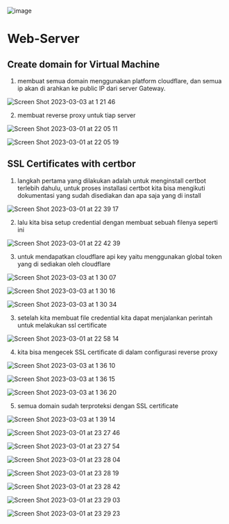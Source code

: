 ![image](https://user-images.githubusercontent.com/68781074/221351341-ca262a3f-4737-40f4-8bb2-8840342288ec.png)

# Web-Server

## Create domain for Virtual Machine

1. membuat semua domain menggunakan platform cloudflare, dan semua ip akan di arahkan ke public IP dari server Gateway.

![Screen Shot 2023-03-03 at 1 21 46](https://user-images.githubusercontent.com/68781074/222517861-d6eba723-08f0-459e-ab93-c9b66b5ce9b4.png)

2. membuat reverse proxy untuk tiap server

![Screen Shot 2023-03-01 at 22 05 11](https://user-images.githubusercontent.com/68781074/222518034-314e13ca-eb7d-45f5-a95e-4c56dbfe20a5.png)

![Screen Shot 2023-03-01 at 22 05 19](https://user-images.githubusercontent.com/68781074/222518066-0ea942fd-cd83-4b6a-b0b8-b269e2a6620e.png)

## SSL Certificates with certbor

1. langkah pertama yang dilakukan adalah untuk menginstall certbot terlebih dahulu, untuk proses installasi certbot kita bisa mengikuti dokumentasi yang sudah disediakan dan apa saja yang di install

![Screen Shot 2023-03-01 at 22 39 17](https://user-images.githubusercontent.com/68781074/222518733-71fdf809-d641-48fe-ac54-0d37b9083448.png)

2. lalu kita bisa setup credential dengan membuat sebuah filenya seperti ini 

![Screen Shot 2023-03-01 at 22 42 39](https://user-images.githubusercontent.com/68781074/222519204-d14ee2a4-15cc-4ebf-962d-b7b1eeeaaa13.png)

3. untuk mendapatkan cloudflare api key yaitu menggunakan global token yang di sediakan oleh cloudflare

![Screen Shot 2023-03-03 at 1 30 07](https://user-images.githubusercontent.com/68781074/222519952-55d2bf40-51f4-44b7-8cb1-c5b6bb7d49db.png)

![Screen Shot 2023-03-03 at 1 30 16](https://user-images.githubusercontent.com/68781074/222519969-cb2d0814-3be4-472e-92dd-5013b25cd23b.png)

![Screen Shot 2023-03-03 at 1 30 34](https://user-images.githubusercontent.com/68781074/222520012-26596bd2-3162-40a8-864d-a3f78e8aa65c.png)

3. setelah kita membuat file credential kita dapat menjalankan perintah untuk melakukan ssl certificate

![Screen Shot 2023-03-01 at 22 58 14](https://user-images.githubusercontent.com/68781074/222520528-91c55bd2-86fb-4da5-b077-8eaf863ef6d8.png)

4. kita bisa mengecek SSL certificate di dalam configurasi reverse proxy

![Screen Shot 2023-03-03 at 1 36 10](https://user-images.githubusercontent.com/68781074/222520831-8d9eeb1c-dcc1-467f-b55a-067d91184c41.png)

![Screen Shot 2023-03-03 at 1 36 15](https://user-images.githubusercontent.com/68781074/222520856-c03cbb6a-85b5-42c9-a618-6fdadff6c612.png)

![Screen Shot 2023-03-03 at 1 36 20](https://user-images.githubusercontent.com/68781074/222520890-e283d925-2eb2-435a-a462-c218e7b8ba4e.png)

5. semua domain sudah terproteksi dengan SSL certificate

![Screen Shot 2023-03-03 at 1 39 14](https://user-images.githubusercontent.com/68781074/222521496-1157675f-dacc-4881-8580-2df3a1483b6e.png)

![Screen Shot 2023-03-01 at 23 27 46](https://user-images.githubusercontent.com/68781074/222521263-d5d78ec6-9f82-4429-aa3a-7e9765179c8b.png)

![Screen Shot 2023-03-01 at 23 27 54](https://user-images.githubusercontent.com/68781074/222521289-b42e5f01-637e-41b5-8bda-f15d54a3590d.png)

![Screen Shot 2023-03-01 at 23 28 04](https://user-images.githubusercontent.com/68781074/222521323-0993f390-abda-4b5b-b839-83126174430e.png)

![Screen Shot 2023-03-01 at 23 28 19](https://user-images.githubusercontent.com/68781074/222521342-24adb136-913d-4ce8-8852-c62d7d3ab8af.png)

![Screen Shot 2023-03-01 at 23 28 42](https://user-images.githubusercontent.com/68781074/222521367-c45745a1-354d-4e2b-9bc9-67c0a92cc6f0.png)

![Screen Shot 2023-03-01 at 23 29 03](https://user-images.githubusercontent.com/68781074/222521390-d70d4ce4-f727-4953-8f08-d2dfff4c7f40.png)

![Screen Shot 2023-03-01 at 23 29 23](https://user-images.githubusercontent.com/68781074/222521433-6998c0f3-5810-4f96-95e2-1cf7f3e3c8d3.png)










